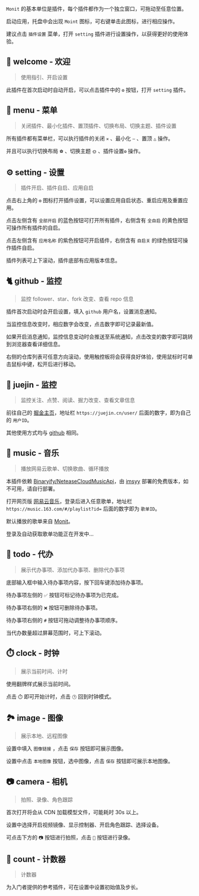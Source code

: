 <!--
 * @Author: fzf404
 * @Date: 2022-09-23 20:37:31
 * @LastEditors: fzf404 hi@fzf404.art
 * @LastEditTime: 2022-11-08 20:58:02
 * @Description: 使用指南
-->

`Monit` 的基本单位是插件，每个插件都作为一个独立窗口，可拖动至任意位置。

启动应用，托盘中会出现 `Moint` 图标，可右键单击此图标，进行相应操作。

建议点击 `插件设置` 菜单，打开 `setting` 插件进行设置操作，以获得更好的使用体验。

## 👏 welcome - 欢迎

> 使用指引、开启设置

此插件在首次启动时自动开启，可以点击插件中的 `⚙️` 按钮，打开 `setting` 插件。

## 🎈 menu - 菜单

> 关闭插件、最小化插件、置顶插件、切换布局、切换主题、插件设置

所有插件都有菜单栏，可以执行插件的关闭 `✕` 、最小化 `—` 、置顶 `△` 操作。

并且可以执行切换布局 `⚽` 、切换主题 `🌞` 、插件设置`⚙️` 操作。

## ⚙️ setting - 设置

> 插件开启、插件自启、应用自启

点击右上角的 `⚙️` 图标打开插件设置，可以设置应用自启状态、重启应用及重置应用。

点击左侧含有 `全部开启` 的蓝色按钮可打开所有插件，右侧含有 `全自启` 的黄色按钮可操作所有插件的自启。

点击左侧含有 `应用名称` 的紫色按钮可开启插件，右侧含有 `自启关` 的绿色按钮可操作插件自启。

插件列表可上下滚动，插件底部有应用版本信息。

## 🐈 github - 监控

> 监控 follower、star、fork 改变、查看 repo 信息

插件首次启动时会开启设置，填入 `github` 用户名，设置消息通知。

当监控信息改变时，相应数字会改变，点击数字即可记录最新值。

如果开启消息通知，监控信息变动时会推送至系统通知，点击改变的数字即可跳转到浏览器查看详细信息。

右侧的仓库列表可任意方向滚动，使用触控板将会获得良好体验，使用鼠标时可单击鼠标中键，松开后进行移动。

## 🏅 juejin - 监控

> 监控关注、点赞、阅读、掘力改变、查看文章信息

前往自己的 [掘金主页](https://juejin.cn/)，地址栏 `https://juejin.cn/user/` 后面的数字，即为自己的 `用户ID`。

其他使用方式均与 [github](#🐈-github-监控) 相同。

## 🎵 music - 音乐

> 播放网易云歌单、切换歌曲、循环播放

本插件依赖 [Binaryify/NeteaseCloudMusicApi](https://github.com/Binaryify/NeteaseCloudMusicApi)，由 [imsyy](https://api-music.imsyy.top/) 部署的免费版本，如不可用，请自行部署。

打开网页版 [网易云音乐](https://music.163.com/)，登录后进入任意歌单，地址栏 `https://music.163.com/#/playlist?id=` 后面的数字即为 `歌单ID`。

默认播放的歌单来自 [Monit](https://music.163.com/#/playlist?id=7667645628)。

登录及自动获取歌单功能正在开发中...

## 📝 todo - 代办

> 展示代办事项、添加代办事项、删除代办事项

底部输入框中输入待办事项内容，按下回车键添加待办事项。

待办事项左侧的 `✅` 按钮可标记待办事项为已完成。

待办事项右侧的 `❌` 按钮可删除待办事项。

待办事项右侧的 `#` 按钮可拖动调整待办事项顺序。

当代办数量超过屏幕范围时，可上下滚动。

## ⏱️ clock - 时钟

> 展示当前时间、计时

使用翻牌样式展示当前时间。

点击 `⏱️` 即可开始计时，点击 `🕒` 回到时钟模式。

## 🏞️ image - 图像

> 展示本地、远程图像

设置中填入 `图像链接` ，点击 `保存` 按钮即可展示图像。

设置中点击 `本地图像` 按钮，选中图像，点击 `保存` 按钮即可展示本地图像。

## 📷 camera - 相机

> 拍照、录像、角色跟踪

首次打开将会从 CDN 加载模型文件，可能耗时 30s 以上。

设置中选择开启视频镜像、显示控制器、开启角色跟踪、选择设备。

可点击下方的 `📷` 按钮进行拍照，点击 `🎥` 按钮进行录像。

## 🎨 count - 计数器

> 计数器

为入门者提供的参考插件，可在设置中设置初始值及步长。
